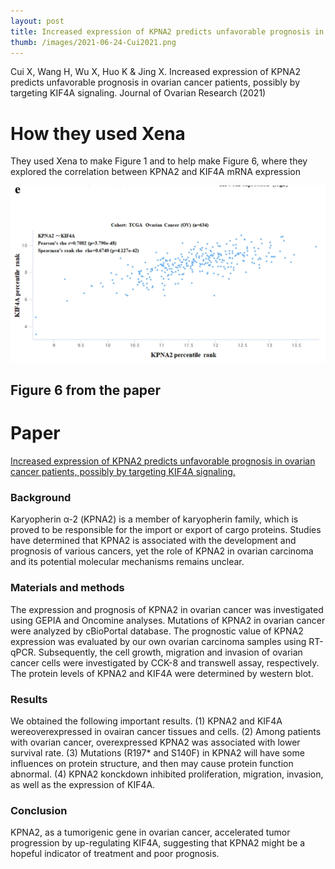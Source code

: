 ```yaml
---
layout: post
title: Increased expression of KPNA2 predicts unfavorable prognosis in ovarian cancer patients
thumb: /images/2021-06-24-Cui2021.png
---
```


Cui X, Wang H, Wu X, Huo K & Jing X. Increased expression of KPNA2 predicts unfavorable prognosis in ovarian cancer patients, possibly by targeting KIF4A signaling. Journal of Ovarian Research (2021)

# How they used Xena
They used Xena to make Figure 1 and to help make Figure 6, where they explored the correlation between KPNA2 and KIF4A mRNA expression

![](/images/2021-06-24-Cui2021.png)
## Figure 6 from the paper

# Paper
[Increased expression of KPNA2 predicts unfavorable prognosis in ovarian cancer patients, possibly by targeting KIF4A signaling.](https://ovarianresearch.biomedcentral.com/articles/10.1186/s13048-021-00818-9)
### Background
Karyopherin α-2 (KPNA2) is a member of karyopherin family, which is proved to be responsible for the import or export of cargo proteins. Studies have determined that KPNA2 is associated with the development and prognosis of various cancers, yet the role of KPNA2 in ovarian carcinoma and its potential molecular mechanisms remains unclear.
### Materials and methods
The expression and prognosis of KPNA2 in ovarian cancer was investigated using GEPIA and Oncomine analyses. Mutations of KPNA2 in ovarian cancer were analyzed by cBioPortal database. The prognostic value of KPNA2 expression was evaluated by our own ovarian carcinoma samples using RT-qPCR. Subsequently, the cell growth, migration and invasion of ovarian cancer cells were investigated by CCK-8 and transwell assay, respectively. The protein levels of KPNA2 and KIF4A were determined by western blot.
### Results
We obtained the following important results. (1) KPNA2 and KIF4A wereoverexpressed in ovairan cancer tissues and cells. (2) Among patients with ovarian cancer, overexpressed KPNA2 was associated with lower survival rate. (3) Mutations (R197* and S140F) in KPNA2 will have some influences on protein structure, and then may cause protein function abnormal. (4) KPNA2 konckdown inhibited proliferation, migration, invasion, as well as the expression of KIF4A.
### Conclusion
KPNA2, as a tumorigenic gene in ovarian cancer, accelerated tumor progression by up-regulating KIF4A, suggesting that KPNA2 might be a hopeful indicator of treatment and poor prognosis.
